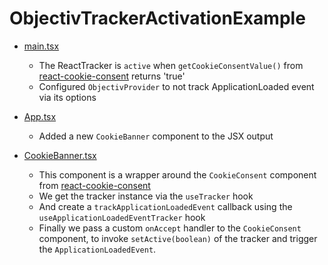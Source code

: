 # ObjectivTrackerActivationExample

- [main.tsx](src/main.tsx)
  - The ReactTracker is `active` when `getCookieConsentValue()` from [react-cookie-consent](https://www.npmjs.com/package/react-cookie-consent) returns 'true'
  - Configured `ObjectivProvider` to  not track ApplicationLoaded event via its options

- [App.tsx](/src/App.tsx)
  - Added a new `CookieBanner` component to the JSX output

- [CookieBanner.tsx](src/CookieBanner.tsx)
  - This component is a wrapper around the `CookieConsent` component from [react-cookie-consent](https://www.npmjs.com/package/react-cookie-consent)
  - We get the tracker instance via the `useTracker` hook
  - And create a `trackApplicationLoadedEvent` callback using the `useApplicationLoadedEventTracker` hook
  - Finally we pass a custom `onAccept` handler to the `CookieConsent` component, to invoke `setActive(boolean)` of the tracker and trigger the `ApplicationLoadedEvent`.
